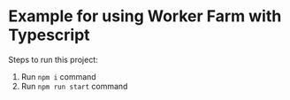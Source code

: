 # Example for using Worker Farm with Typescript

Steps to run this project:

1. Run `npm i` command
2. Run `npm run start` command
